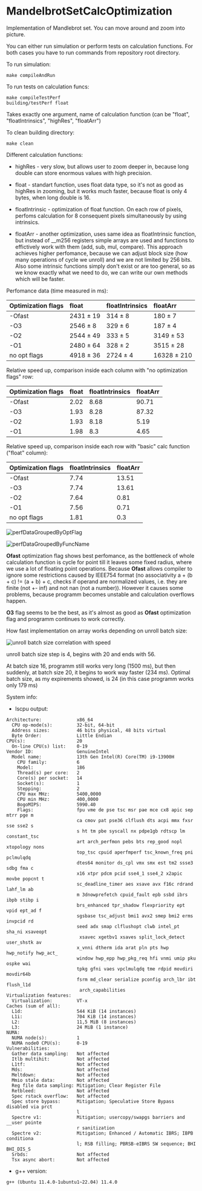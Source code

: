 # MandelbrotSetCalcOptimization

Implementation of Mandlebrot set. You can move around and zoom into picture.

You can either run simulation or perform tests on calculation functions. For both cases you have to run commands from repository root directory.

To run simulation:
```
make compileAndRun
```

To run tests on calculation funcs:
```
make compileTestPerf
building/testPerf float
```
Takes exactly one argument, name of calculation function (can be "float", "floatIntrinsics", "highRes", "floatArr")

To clean building directory:
```
make clean
```

Different calculation functions:

* highRes - very slow, but allows user to zoom deeper in, because long double can store enormous values with high precision.

* float - standart function, uses float data type, so it's not as good as highRes in zooming, but it works much faster, because float is only 4 bytes, when long double is 16.

* floatIntrinsic - optimization of float function. On each row of pixels, perfoms calculation for 8 consequent pixels simultaneously by using intrinsics.

* floatArr - another optimization, uses same idea as floatIntrinsic function, but instead of __m256 registers simple arrays are used and functions to effictively work with them (add, sub, mul, compare). This approach achieves higher perfomance, because we can adjust block size (how many operations of cycle we unroll) and we are not limited by 256 bits. Also some intrinsic functions simply don't exist or are too general, so as we know exactly what we need to do, we can write our own methods which will be faster.

Perfomance data (time measured in ms):

| Optimization flags   | float          | floatIntrinsics   | floatArr         |
|:---------------------|:---------------|:------------------|:-----------------|
| -Ofast               | 2431 &#177; 19 | 314 &#177; 8      | 180 &#177; 7     |
| -O3                  | 2546 &#177; 8  | 329 &#177; 6      | 187 &#177; 4     |
| -O2                  | 2544 &#177; 49 | 333 &#177; 5      | 3149 &#177; 53   |
| -O1                  | 2480 &#177; 64 | 328 &#177; 2      | 3515 &#177; 28   |
| no opt flags         | 4918 &#177; 36 | 2724 &#177; 4     | 16328 &#177; 210 |

Relative speed up, comparison inside each column with "no optimization flags" row:

| Optimization flags   | float   | floatIntrinsics   | floatArr   |
|:---------------------|:--------|:------------------|:-----------|
| -Ofast               | 2.02    | 8.68              | 90.71      |
| -O3                  | 1.93    | 8.28              | 87.32      |
| -O2                  | 1.93    | 8.18              | 5.19       |
| -O1                  | 1.98    | 8.3               | 4.65       |

Relative speed up, comparison inside each row with "basic" calc function ("float" column):

| Optimization flags   | floatIntrinsics   | floatArr   |
|:---------------------|:------------------|:-----------|
| -Ofast               | 7.74              | 13.51      |
| -O3                  | 7.74              | 13.61      |
| -O2                  | 7.64              | 0.81       |
| -O1                  | 7.56              | 0.71       |
| no opt flags         | 1.81              | 0.3        |

![perfDataGroupedByOptFlag](testPerfomance/plotsImages/groupedByOptFlag.png)

![perfDataGroupedByFuncName](testPerfomance/plotsImages/groupedByFuncName.png)

**Ofast** optimization flag shows best perfomance, as the bottleneck of whole calculation function is cycle for point till it leaves some fixed radius, where we use a lot of floating point operations. Because **Ofast** allows compiler to ignore some restrictions caused by IEEE754 format (no associativity a + (b + c) != (a + b) + c, checks if operand are normalized values, i.e. they are finite (not +- inf) and not nan (not a number)). However it causes some problems, because programm becomes unstable and calculation overflows happen.

**O3** flag seems to be the best, as it's almost as good as **Ofast** optimization flag and programm continues to work correctly.

How fast implementation on array works depending on unroll batch size:

![unroll batch size correlation with speed](testPerfomance/plotsImages/unrollBatchSizes.png)

unroll batch size step is 4, begins with 20 and ends with 56.

At batch size 16, programm still works very long (1500 ms), but then suddenly, at batch size 20, it begins to work way faster (234 ms). Optimal batch size, as my expirements showed, is 24 (in this case programm works only 179 ms)

System info:

* lscpu output:

```
Architecture:             x86_64
  CPU op-mode(s):         32-bit, 64-bit
  Address sizes:          46 bits physical, 48 bits virtual
  Byte Order:             Little Endian
CPU(s):                   20
  On-line CPU(s) list:    0-19
Vendor ID:                GenuineIntel
  Model name:             13th Gen Intel(R) Core(TM) i9-13900H
    CPU family:           6
    Model:                186
    Thread(s) per core:   2
    Core(s) per socket:   14
    Socket(s):            1
    Stepping:             2
    CPU max MHz:          5400,0000
    CPU min MHz:          400,0000
    BogoMIPS:             5990.40
    Flags:                fpu vme de pse tsc msr pae mce cx8 apic sep mtrr pge m
                          ca cmov pat pse36 clflush dts acpi mmx fxsr sse sse2 s
                          s ht tm pbe syscall nx pdpe1gb rdtscp lm constant_tsc
                          art arch_perfmon pebs bts rep_good nopl xtopology nons
                          top_tsc cpuid aperfmperf tsc_known_freq pni pclmulqdq
                          dtes64 monitor ds_cpl vmx smx est tm2 ssse3 sdbg fma c
                          x16 xtpr pdcm pcid sse4_1 sse4_2 x2apic movbe popcnt t
                          sc_deadline_timer aes xsave avx f16c rdrand lahf_lm ab
                          m 3dnowprefetch cpuid_fault epb ssbd ibrs ibpb stibp i
                          brs_enhanced tpr_shadow flexpriority ept vpid ept_ad f
                          sgsbase tsc_adjust bmi1 avx2 smep bmi2 erms invpcid rd
                          seed adx smap clflushopt clwb intel_pt sha_ni xsaveopt
                           xsavec xgetbv1 xsaves split_lock_detect user_shstk av
                          x_vnni dtherm ida arat pln pts hwp hwp_notify hwp_act_
                          window hwp_epp hwp_pkg_req hfi vnmi umip pku ospke wai
                          tpkg gfni vaes vpclmulqdq tme rdpid movdiri movdir64b
                          fsrm md_clear serialize pconfig arch_lbr ibt flush_l1d
                           arch_capabilities
Virtualization features:
  Virtualization:         VT-x
Caches (sum of all):
  L1d:                    544 KiB (14 instances)
  L1i:                    704 KiB (14 instances)
  L2:                     11,5 MiB (8 instances)
  L3:                     24 MiB (1 instance)
NUMA:
  NUMA node(s):           1
  NUMA node0 CPU(s):      0-19
Vulnerabilities:
  Gather data sampling:   Not affected
  Itlb multihit:          Not affected
  L1tf:                   Not affected
  Mds:                    Not affected
  Meltdown:               Not affected
  Mmio stale data:        Not affected
  Reg file data sampling: Mitigation; Clear Register File
  Retbleed:               Not affected
  Spec rstack overflow:   Not affected
  Spec store bypass:      Mitigation; Speculative Store Bypass disabled via prct
                          l
  Spectre v1:             Mitigation; usercopy/swapgs barriers and __user pointe
                          r sanitization
  Spectre v2:             Mitigation; Enhanced / Automatic IBRS; IBPB conditiona
                          l; RSB filling; PBRSB-eIBRS SW sequence; BHI BHI_DIS_S
  Srbds:                  Not affected
  Tsx async abort:        Not affected
```

* g++ version:

```
g++ (Ubuntu 11.4.0-1ubuntu1~22.04) 11.4.0
```
